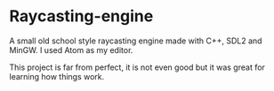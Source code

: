 # Raycasting-engine
A small old school style raycasting engine made with C++, SDL2 and MinGW.
I used Atom as my editor.

This project is far from perfect, it is not even good but it was great for learning how things work.
